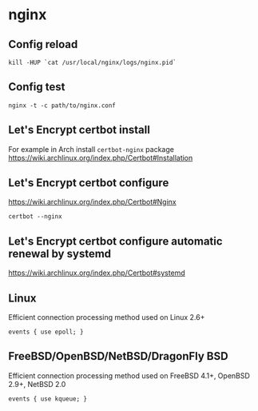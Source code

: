 # nginx

## Config reload

    kill -HUP `cat /usr/local/nginx/logs/nginx.pid`

## Config test

    nginx -t -c path/to/nginx.conf

## Let's Encrypt certbot install

For example in Arch install `certbot-nginx` package
https://wiki.archlinux.org/index.php/Certbot#Installation

## Let's Encrypt certbot configure

https://wiki.archlinux.org/index.php/Certbot#Nginx

    certbot --nginx

## Let's Encrypt certbot configure automatic renewal by systemd

https://wiki.archlinux.org/index.php/Certbot#systemd

## Linux

Efficient connection processing method used on Linux 2.6+

    events { use epoll; }

## FreeBSD/OpenBSD/NetBSD/DragonFly BSD

Efficient connection processing method used on FreeBSD 4.1+, OpenBSD 2.9+, NetBSD 2.0

    events { use kqueue; }
